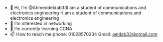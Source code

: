 - 👋 Hi, I’m @Ahmeddeldab33I am a student of communications and electronics engineering 
-I am a student of communications and electronics engineering 
- 👀 I’m interested in networking
- 🌱 I’m currently learning CCNA 
- 📫 How to reach me
 phone: 01028570234
 Gmail: aeldab33@gmail.com


<!---
Ahmeddeldab33/Ahmeddeldab33 is a ✨ special ✨ repository because its `README.md` (this file) appears on your GitHub profile.
You can click the Preview link to take a look at your changes.
--->

